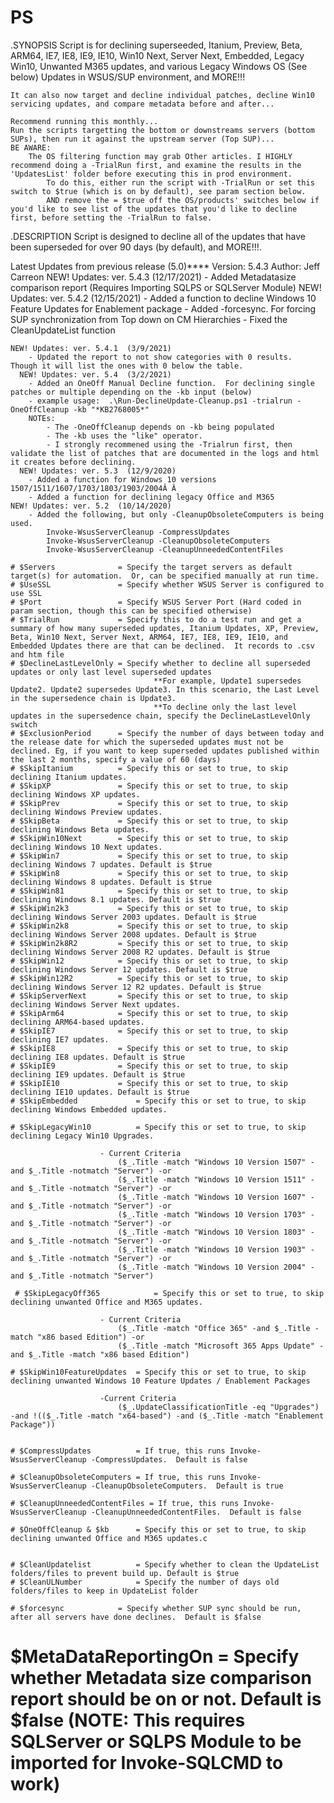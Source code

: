 # PS
.SYNOPSIS
Script is for declining superseeded, Itanium, Preview, Beta, ARM64, IE7, IE8, IE9, IE10, Win10 Next, Server Next, Embedded, Legacy Win10, Unwanted M365 updates, and various Legacy Windows OS (See below) Updates in WSUS/SUP environment, and MORE!!!


    It can also now target and decline individual patches, decline Win10 servicing updates, and compare metadata before and after...
	
    Recommend running this monthly...  
	Run the scripts targetting the bottom or downstreams servers (bottom SUPs), then run it against the upstream server (Top SUP)...
	BE AWARE:  
		The OS filtering function may grab Other articles. I HIGHLY recommend doing a -TrialRun first, and examine the results in the 'UpdatesList' folder before executing this in prod environment.  
			To do this, either run the script with -TrialRun or set this switch to $true (which is on by default), see param section below.  
			AND remove the = $true off the OS/products' switches below if you'd like to see list of the updates that you'd like to decline first, before setting the -TrialRun to false.

.DESCRIPTION 
 Script is designed to decline all of the updates that have been superseded for over 90 days (by default), and MORE!!!. 

Latest Updates from previous release (5.0)****
	Version:	5.4.3
	Author:		Jeff Carreon
    NEW! Updates: ver. 5.4.3  (12/17/2021)
        - Added Metadatasize comparison report (Requires Importing SQLPS or SQLServer Module)
    NEW! Updates: ver. 5.4.2  (12/15/2021)
        - Added a function to decline Windows 10 Feature Updates for Enablement package
        - Added -forcesync.  For forcing SUP synchronization from Top down on CM Hierarchies
        - Fixed the CleanUpdateList function
        
    NEW! Updates: ver. 5.4.1  (3/9/2021)
        - Updated the report to not show categories with 0 results.  Though it will list the ones with 0 below the table.
	  NEW! Updates: ver. 5.4  (3/2/2021)
		- Added an OneOff Manual Decline function.  For declining single patches or multiple depending on the -kb input (below)
        - example usage:  .\Run-DeclineUpdate-Cleanup.ps1 -trialrun -OneOffCleanup -kb "*KB2768005*"
        NOTEs: 
            - The -OneOffCleanup depends on -kb being populated
            - The -kb uses the "like" operator. 
            - I strongly recommened using the -Trialrun first, then validate the list of patches that are documented in the logs and html it creates before declining.
	  NEW! Updates: ver. 5.3  (12/9/2020)
		- Added a function for Windows 10 versions 1507/1511/1607/1703/1803/1903/2004Â Â 
        - Added a function for declining legacy Office and M365
    NEW! Updates: ver. 5.2  (10/14/2020)
        - Added the following, but only -CleanupObsoleteComputers is being used.
        	Invoke-WsusServerCleanup -CompressUpdates
	        Invoke-WsusServerCleanup -CleanupObsoleteComputers
	        Invoke-WsusServerCleanup -CleanupUnneededContentFiles

	# $Servers				= Specify the target servers as default target(s) for automation.  Or, can be specified manually at run time.
	# $UseSSL               = Specify whether WSUS Server is configured to use SSL
	# $Port                 = Specify WSUS Server Port (Hard coded in param section, though this can be specified otherwise)
	# $TrialRun		        = Specify this to do a test run and get a summary of how many superseded updates, Itanium Updates, XP, Preview, Beta, Win10 Next, Server Next, ARM64, IE7, IE8, IE9, IE10, and Embedded Updates there are that can be declined.  It records to .csv and htm file
	# $DeclineLastLevelOnly = Specify whether to decline all superseded updates or only last level superseded updates
									**For example, Update1 supersedes Update2. Update2 supersedes Update3. In this scenario, the Last Level in the supersedence chain is Update3. 
									**To decline only the last level updates in the supersedence chain, specify the DeclineLastLevelOnly switch
	# $ExclusionPeriod      = Specify the number of days between today and the release date for which the superseded updates must not be declined. Eg, if you want to keep superseded updates published within the last 2 months, specify a value of 60 (days)
	# $SkipItanium			= Specify this or set to true, to skip declining Itanium updates.
	# $SkipXP				= Specify this or set to true, to skip declining Windows XP updates.  
	# $SkipPrev				= Specify this or set to true, to skip declining Windows Preview updates.  
	# $SkipBeta				= Specify this or set to true, to skip declining Windows Beta updates.
	# $SkipWin10Next		= Specify this or set to true, to skip declining Windows 10 Next updates.
	# $SkipWin7				= Specify this or set to true, to skip declining Windows 7 updates. Default is $true
	# $SkipWin8				= Specify this or set to true, to skip declining Windows 8 updates. Default is $true
	# $SkipWin81			= Specify this or set to true, to skip declining Windows 8.1 updates. Default is $true
	# $SkipWin2k3			= Specify this or set to true, to skip declining Windows Server 2003 updates. Default is $true
	# $SkipWin2k8			= Specify this or set to true, to skip declining Windows Server 2008 updates. Default is $true
	# $SkipWin2k8R2			= Specify this or set to true, to skip declining Windows Server 2008 R2 updates. Default is $true
	# $SkipWin12			= Specify this or set to true, to skip declining Windows Server 12 updates. Default is $true
	# $SkipWin12R2			= Specify this or set to true, to skip declining Windows Server 12 R2 updates. Default is $true
	# $SkipServerNext		= Specify this or set to true, to skip declining Windows Server Next updates.
	# $SkipArm64			= Specify this or set to true, to skip declining ARM64-based updates.
	# $SkipIE7				= Specify this or set to true, to skip declining IE7 updates.
	# $SkipIE8				= Specify this or set to true, to skip declining IE8 updates. Default is $true
	# $SkipIE9				= Specify this or set to true, to skip declining IE9 updates. Default is $true
	# $SkipIE10				= Specify this or set to true, to skip declining IE10 updates. Default is $true
	# $SkipEmbedded				= Specify this or set to true, to skip declining Windows Embedded updates.

	# $SkipLegacyWin10			= Specify this or set to true, to skip declining Legacy Win10 Upgrades.

						- Current Criteria
							($_.Title -match "Windows 10 Version 1507" -and $_.Title -notmatch "Server") -or
							($_.Title -match "Windows 10 Version 1511" -and $_.Title -notmatch "Server") -or 
							($_.Title -match "Windows 10 Version 1607" -and $_.Title -notmatch "Server") -or 
							($_.Title -match "Windows 10 Version 1703" -and $_.Title -notmatch "Server") -or 
							($_.Title -match "Windows 10 Version 1803" -and $_.Title -notmatch "Server") -or 
							($_.Title -match "Windows 10 Version 1903" -and $_.Title -notmatch "Server") -or 
							($_.Title -match "Windows 10 Version 2004" -and $_.Title -notmatch "Server")
                                     
	 # $SkipLegacyOff365			= Specify this or set to true, to skip declining unwanted Office and M365 updates.

						- Current Criteria
							($_.Title -match "Office 365" -and $_.Title -match "x86 based Edition") -or 
							($_.Title -match "Microsoft 365 Apps Update" -and $_.Title -match "x86 based Edition")
    
	# $SkipWin10FeatureUpdates  = Specify this or set to true, to skip declining unwanted Windows 10 Feature Updates / Enablement Packages
    
						-Current Criteria
							($_.UpdateClassificationTitle -eq "Upgrades") -and !(($_.Title -match "x64-based") -and ($_.Title -match "Enablement Package"))


	# $CompressUpdates			= If true, this runs Invoke-WsusServerCleanup -CompressUpdates.  Default is false

	# $CleanupObsoleteComputers	= If true, this runs Invoke-WsusServerCleanup -CleanupObsoleteComputers.  Default is true

	# $CleanupUnneededContentFiles = If true, this runs Invoke-WsusServerCleanup -CleanupUnneededContentFiles.  Default is false
    
	# $OneOffCleanup & $kb		= Specify this or set to true, to skip declining unwanted Office and M365 updates.c


	# $CleanUpdatelist			= Specify whether to clean the UpdateList folders/files to prevent build up. Default is $true
	# $CleanULNumber			= Specify the number of days old folders/files to keep in UpdateList folder

	# $forcesync			= Specify whether SUP sync should be run, after all servers have done declines.  Default is $false

  # $MetaDataReportingOn	= Specify whether Metadata size comparison report should be on or not. Default is $false (NOTE:  This requires SQLServer or SQLPS Module to be imported for Invoke-SQLCMD to work)
